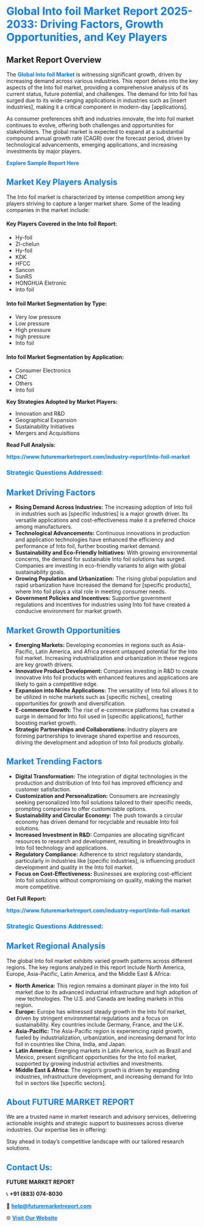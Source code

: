 <h1 style="color: #007BFF;">Global Into foil Market Report 2025-2033: Driving Factors, Growth Opportunities, and Key Players</h1>

<section id="overview">
<h2>Market Report Overview</h2>
<p>The <a href="https://www.futuremarketreport.com/industry-report/into-foil-market" style="color: #007BFF; text-decoration: none;"><strong>Global Into foil Market</strong></a> is witnessing significant growth, driven by increasing demand across various industries. This report delves into the key aspects of the Into foil market, providing a comprehensive analysis of its current status, future potential, and challenges. The demand for Into foil has surged due to its wide-ranging applications in industries such as [insert industries], making it a critical component in modern-day [applications].</p>
<p>As consumer preferences shift and industries innovate, the Into foil market continues to evolve, offering both challenges and opportunities for stakeholders. The global market is expected to expand at a substantial compound annual growth rate (CAGR) over the forecast period, driven by technological advancements, emerging applications, and increasing investments by major players.</p>
</section>

<section id="overview">
<p><a href="https://www.futuremarketreport.com/request-sample/reportId=110408" style="color: #007BFF; text-decoration: none;"><strong>Explore Sample Report Here</strong></a></p>
</section>

<section id="key-players">
<h2 style="color: #007BFF;">Market Key Players Analysis</h2>
<p>The Into foil market is characterized by intense competition among key players striving to capture a larger market share. Some of the leading companies in the market include:</p>
<h4>Key Players Covered in the Into foil Report:</h4>
<ul><li>Hy-foil</li><li>Zl-chelun</li><li>Hy-foil</li><li>KDK</li><li>HFCC</li><li>Sancon</li><li>SunRS</li><li>HONGHUA Eletronic</li><li>Into foil</li></ul>
<h4>Into foil Market Segmentation by Type:</h4>
<ul><li>Very low pressure</li><li>Low pressure</li><li>High pressure</li><li>high pressure</li><li>Into foil</li></ul>

<h4>Into foil Market Segmentation by Application:</h4>
<ul><li>Consumer Electronics</li><li>CNC</li><li>Others</li><li>Into foil</li></ul>
<p><strong>Key Strategies Adopted by Market Players:</strong></p>
<ul>
<li>Innovation and R&D</li>
<li>Geographical Expansion</li>
<li>Sustainability Initiatives</li>
<li>Mergers and Acquisitions</li>
</ul>
</section>

<section>
<p><strong>Read Full Analysis: </strong></p><a href="https://www.futuremarketreport.com/industry-report/into-foil-market" style="color: #007BFF; text-decoration: none;"><strong>https://www.futuremarketreport.com/industry-report/into-foil-market</strong></a>
<h3 style="color: #007BFF;">Strategic Questions Addressed:</h3>
</section>

<section id="driving-factors">
<h2 style="color: #007BFF;">Market Driving Factors</h2>
<ul>
<li><strong>Rising Demand Across Industries:</strong> The increasing adoption of Into foil in industries such as [specific industries] is a major growth driver. Its versatile applications and cost-effectiveness make it a preferred choice among manufacturers.</li>
<li><strong>Technological Advancements:</strong> Continuous innovations in production and application technologies have enhanced the efficiency and performance of Into foil, further boosting market demand.</li>
<li><strong>Sustainability and Eco-Friendly Initiatives:</strong> With growing environmental concerns, the demand for sustainable Into foil solutions has surged. Companies are investing in eco-friendly variants to align with global sustainability goals.</li>
<li><strong>Growing Population and Urbanization:</strong> The rising global population and rapid urbanization have increased the demand for [specific products], where Into foil plays a vital role in meeting consumer needs.</li>
<li><strong>Government Policies and Incentives:</strong> Supportive government regulations and incentives for industries using Into foil have created a conducive environment for market growth.</li>
</ul>
</section>

<section id="growth-opportunities">
<h2 style="color: #007BFF;">Market Growth Opportunities</h2>
<ul>
<li><strong>Emerging Markets:</strong> Developing economies in regions such as Asia-Pacific, Latin America, and Africa present untapped potential for the Into foil market. Increasing industrialization and urbanization in these regions are key growth drivers.</li>
<li><strong>Innovative Product Development:</strong> Companies investing in R&D to create innovative Into foil products with enhanced features and applications are likely to gain a competitive edge.</li>
<li><strong>Expansion into Niche Applications:</strong> The versatility of Into foil allows it to be utilized in niche markets such as [specific niches], creating opportunities for growth and diversification.</li>
<li><strong>E-commerce Growth:</strong> The rise of e-commerce platforms has created a surge in demand for Into foil used in [specific applications], further boosting market growth.</li>
<li><strong>Strategic Partnerships and Collaborations:</strong> Industry players are forming partnerships to leverage shared expertise and resources, driving the development and adoption of Into foil products globally.</li>
</ul>
</section>

<section id="trending-factors">
<h2 style="color: #007BFF;">Market Trending Factors</h2>
<ul>
<li><strong>Digital Transformation:</strong> The integration of digital technologies in the production and distribution of Into foil has improved efficiency and customer satisfaction.</li>
<li><strong>Customization and Personalization:</strong> Consumers are increasingly seeking personalized Into foil solutions tailored to their specific needs, prompting companies to offer customizable options.</li>
<li><strong>Sustainability and Circular Economy:</strong> The push towards a circular economy has driven demand for recyclable and reusable Into foil solutions.</li>
<li><strong>Increased Investment in R&D:</strong> Companies are allocating significant resources to research and development, resulting in breakthroughs in Into foil technology and applications.</li>
<li><strong>Regulatory Compliance:</strong> Adherence to strict regulatory standards, particularly in industries like [specific industries], is influencing product development and quality in the Into foil market.</li>
<li><strong>Focus on Cost-Effectiveness:</strong> Businesses are exploring cost-efficient Into foil solutions without compromising on quality, making the market more competitive.</li>
</ul>
</section>

<section>
<p><strong>Get Full Report: </strong></p><a href="https://www.futuremarketreport.com/industry-report/into-foil-market" style="color: #007BFF; text-decoration: none;"><strong>https://www.futuremarketreport.com/industry-report/into-foil-market</strong></a>
<h3 style="color: #007BFF;">Strategic Questions Addressed:</h3>
</section>


<section id="regional-analysis">
<h2 style="color: #007BFF;">Market Regional Analysis</h2>
<p>The global Into foil market exhibits varied growth patterns across different regions. The key regions analyzed in this report include North America, Europe, Asia-Pacific, Latin America, and the Middle East & Africa:</p>
<ul>
<li><strong>North America:</strong> This region remains a dominant player in the Into foil market due to its advanced industrial infrastructure and high adoption of new technologies. The U.S. and Canada are leading markets in this region.</li>
<li><strong>Europe:</strong> Europe has witnessed steady growth in the Into foil market, driven by stringent environmental regulations and a focus on sustainability. Key countries include Germany, France, and the U.K.</li>
<li><strong>Asia-Pacific:</strong> The Asia-Pacific region is experiencing rapid growth, fueled by industrialization, urbanization, and increasing demand for Into foil in countries like China, India, and Japan.</li>
<li><strong>Latin America:</strong> Emerging markets in Latin America, such as Brazil and Mexico, present significant opportunities for the Into foil market, supported by growing industrial activities and investments.</li>
<li><strong>Middle East & Africa:</strong> The region’s growth is driven by expanding industries, infrastructure development, and increasing demand for Into foil in sectors like [specific sectors].</li>
</ul>
</section>

<footer>
<h2 style="color: #007BFF;">About FUTURE MARKET REPORT</h2>
<p>We are a trusted name in market research and advisory services, delivering actionable insights and strategic support to businesses across diverse industries. Our expertise lies in offering:</p>

<p>Stay ahead in today’s competitive landscape with our tailored research solutions.</p>

<h2 style="color: #007BFF;">Contact Us:</h2>
<p><strong>FUTURE MARKET REPORT</strong></p>
<p>📞 <strong>+91 (883) 074-8030</strong></p>
<p>📧 <strong><a href="mailto:help@futuremarketreport.com" style="color: #007BFF;">help@futuremarketreport.com</a></strong></p>
<p>🌐 <strong><a href="https://www.futuremarketreport.com/" style="color: #007BFF;">Visit Our Website</a></strong></p>
</footer>